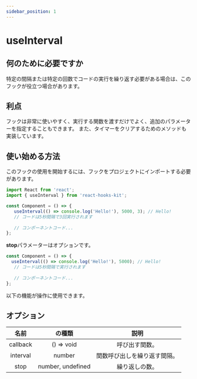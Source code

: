 ```yaml
---
sidebar_position: 1
---
```


# useInterval

## 何のために必要ですか

特定の間隔または特定の回数でコードの実行を繰り返す必要がある場合は、このフックが役立つ場合があります。

## 利点

フックは非常に使いやすく、実行する関数を渡すだけでよく、追加のパラメーターを指定することもできます。 また、タイマーをクリアするためのメソッドも実装しています。

## 使い始める方法

このフックの使用を開始するには、フックをプロジェクトにインポートする必要があります。

```jsx
import React from 'react';
import { useInterval } from 'react-hooks-kit';

const Component = () => {
   useInterval(() => console.log('Hello!'), 5000, 3); // Hello!
   // コードは5秒間隔で3回実行されます
 
   // コンポーネントコード...
};
```

**stop**パラメーターはオプションです。

```jsx
const Component = () => {
  useInterval(() => console.log('Hello!'), 5000); // Hello!
   // コードは5秒間隔で実行されます
 
   // コンポーネントコード...
};
```

以下の機能が操作に使用できます。

## オプション

| 名前 | の種類 | 説明 |
| :---: | :---: | :---: |
| callback | () => void | 呼び出す関数。 |
| interval | number | 関数呼び出しを繰り返す間隔。 |
| stop | number, undefined | 繰り返しの数。 |
